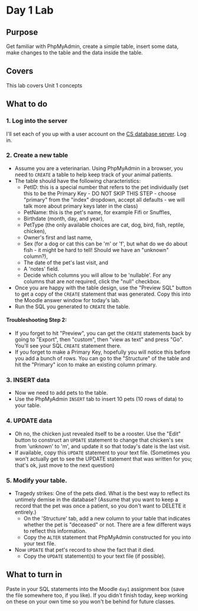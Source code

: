 # Day 1 Lab
## Purpose
Get familiar with PhpMyAdmin, create a simple table, insert some data, make changes to the table and the data inside the table.

## Covers
This lab covers Unit 1 concepts

## What to do

### 1. Log into the server
I'll set each of you up with a user account on the [CS database server](https://grid6.cs.elon.edu/phpmyadmin). Log in.

### 2. Create a new table 
* Assume you are a veterinarian. Using PhpMyAdmin in a browser, you need to ```CREATE``` a table to help keep track of your animal patients. 
* The table should have the following characteristics:
  * PetID: this is a special number that refers to the pet individually (set this to be the Primary Key - DO NOT SKIP THIS STEP - choose "primary" from the "index" dropdown, accept all defaults - we will talk more about primary keys later in the class) 
  * PetName: this is the pet's name, for example Fifi or Snuffles, 
  * Birthdate (month, day, and year), 
  * PetType (the only available choices are cat, dog, bird, fish, reptile, chicken), 
  * Owner's first and last name, 
  * Sex (for a dog or cat this can be 'm' or 'f', but what do we do about fish - it might be hard to tell! Should we have an "unknown" column?), 
  * The date of the pet's last visit, and 
  * A 'notes' field.
  * Decide which columns you will allow to be 'nullable'. For any columns that are *not* required, click the "null" checkbox.
* Once you are happy with the table design, use the "Preview SQL" button to get a copy of the ```CREATE``` statement that was generated. Copy this into the Moodle answer window for today's lab.
* Run the SQL you generated to ```CREATE``` the table.

#### Troubleshooting Step 2: 
* If you forget to hit "Preview", you can get the ```CREATE``` statements back by going to "Export", then "custom", then "view as text" and press "Go". You'll see your SQL ```CREATE``` statement there. 
* If you forget to make a Primary Key, hopefully you will notice this before you add a bunch of rows. You can go to the "Structure" of the table and hit the "Primary" icon to make an existing column primary.
 
### 3. INSERT  data
* Now we need to add pets to the table.
* Use the PhpMyAdmin ```INSERT``` tab to insert 10 pets (10 rows of data) to your table.

### 4. UPDATE data
* Oh no, the chicken just revealed itself to be a rooster. Use the "Edit" button to construct an ```UPDATE``` statement to change that chicken's sex from 'unknown' to 'm', and update it so that today's date is the last visit. 
* If available, copy this ```UPDATE``` statement to your text file. (Sometimes you won't actually get to see the UPDATE statement that was written for you; that's ok, just move to the next question)

### 5. Modify your table. 
* Tragedy strikes: One of the pets died. What is the best way to reflect its untimely demise in the database? (Assume that you want to keep a record that the pet was once a patient, so you don't want to DELETE it entirely.) 
  * On the 'Structure' tab, add a new column to your table that indicates whether the pet is "deceased" or not. There are a few different ways to reflect this information. 
  * Copy the ```ALTER``` statement that PhpMyAdmin constructed for you into your text file. 
* Now ```UPDATE``` that pet's record to show the fact that it died. 
  * Copy the ```UPDATE``` statement(s) to your text file (if possible).
## What to turn in
Paste in your SQL statements into the Moodle ```day1``` assignment box (save the file somewhere too, if you like). If you didn't finish today, keep working on these on your own time so you won't be behind for future classes.
